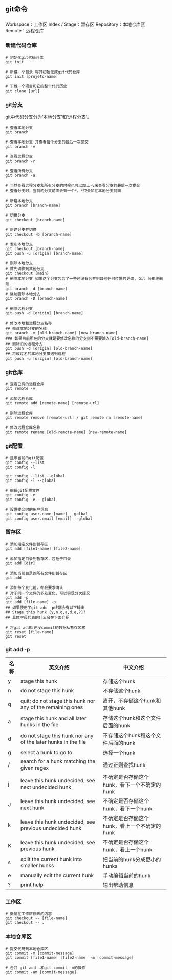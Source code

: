 ## git命令

### 

Workspace：工作区
Index / Stage：暂存区
Repository：本地仓库区
Remote：远程仓库

### 新建代码仓库

```shell
# 初始化git代码仓库
git init

# 新建一个目录 将其初始化成git代码仓库
git init [projetc-name]

# 下载一个项目和它的整个代码历史
git clone [url]
```

### git分支

git中代码分支分为‘本地分支’和‘远程分支’。

```shell
# 查看本地分支
git branch

# 查看本地分支 并查看每个分支的最后一次提交
git branch -v

# 查看远程分支
git branch -r

# 查看所有分支
git branch -a

# 当然查看远程分支和所有分支的时候也可以加上-v来查看分支的最后一次提交
# 查看分支时，当前的分支前面会有一个*，*只会加在本地分支前面

# 新建本地分支
git branch [branch-name]

# 切换分支
git checkout [branch-name]

# 新建分支并切换
git checkout -b [branch-name]

# 发布本地分支
git checkout [branch-name]
git push -u [origin] [branch-name]

# 删除本地分支
# 首先切换到其他分支
git checkout [main]
# 删除本地分支 如果这个分支包含了一些还没有合并到其他任何位置的更改, Git 会拒绝删除
git branch -d [branch-name]
# 强制删除本地分支
git branch -D [branch-name]

# 删除远程分支
git push -d [origin] [branch-name]

# 修改本地和远程分支名称
## 修改本地分支的名称
git branch -m [old-branch-name] [new-branch-name]
### 如果目前所在的分支就是要修改名称的分支则不需要输入[old-branch-name]
## 删除旧的远程分支
git push -d [origin] [old-branch-name]
## 将改过名的本地分支推送到远程
git push -u [origin] [old-branch-name]
```

### git仓库

```shell
# 查看已有的远程仓库
git remote -v

# 添加远程仓库
git remote add [remote-name] [remote-url]

# 删除远程仓库
git remote remove [remote-url] / git remote rm [remote-name]

# 修改远程仓库名称
git remote rename [old-remote-name] [new-remote-name]
```

### git配置

```shell
# 显示当前的git配置
git config --list
git config -l

git config --list --global
git config -l --global

# 编辑git配置文件
git config -e
git config -e --global

# 设置提交时的用户信息
git config user.name [name] --golbal
git config user.email [email] --global
```

### 暂存区

```shell
# 添加指定文件到暂存区
git add [file1-name] [file2-name]

# 添加指定目录到暂存区，包括子目录
git add [dir]

# 添加当前目录的所有文件到暂存区
git add .

# 添加每个变化前，都会要求确认
# 对于同一个文件的多处变化，可以实现分次提交
git add -p
git add [file-name] -p
## 如果使用了git add -p终端会有以下输出
## Stage this hunk [y,n,q,a,d,e,?]?
## 具体字母代表的什么会在下面介绍

# 将git add后还没commit的数据从暂存区移
git reset [file-name]
git reset
```

### git add -p

|名称|英文介绍|中文介绍|
|----|----|----|
|y|stage this hunk|存储这个hunk|
|n|do not stage this hunk|不存储这个hunk|
|q|quit; do not stage this hunk nor any of the remaining ones|离开，不存储这个hunk和其他hunk|
|a|stage this hunk and all later hunks in the file|存储这个hunk和这个文件后面的hunk|
|d|do not stage this hunk nor any of the later hunks in the file|不存储这个hunk和这个文件后面的hunk|
|g|select a hunk to go to|选择一个hunk|
|/|search for a hunk matching the given regex|通过正则查找hunk|
|j|leave this hunk undecided, see next undecided hunk|不确定是否存储这个hunk，看下一个不确定的hunk|
|J|leave this hunk undecided, see next hunk|不确定是否存储这个hunk，看下一个hunk|
|k|leave this hunk undecided, see previous undecided hunk|不确定是否存储这个hunk，看上一个不确定的hunk|
|K|leave this hunk undecided, see previous hunk|不确定是否存储这个hunk，看上一个hunk|
|s|split the current hunk into smaller hunks|把当前的hunk分成更小的hunks|
|e|manually edit the current hunk|手动编辑当前的hunk|
|?|print help|输出帮助信息|

### 工作区
```shell
# 撤销在工作区修改的内容
git checkout -- [file-name]
git checkout -- .
```

### 本地仓库区
```shell
# 提交代码到本地仓库区
git commit -m [commit-message]
git commit [file1-name] [file2-name] -m [commit-message]

# 合并 git add .和git commit -m的操作
git commit -am [commit-message]
```